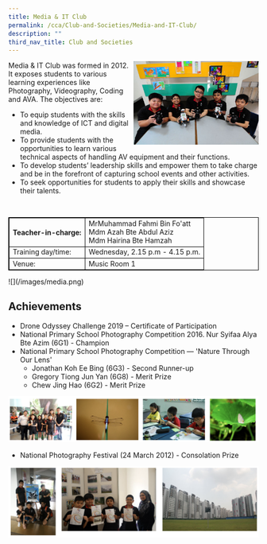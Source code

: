 ```yaml
---
title: Media & IT Club
permalink: /cca/Club-and-Societies/Media-and-IT-Club/
description: ""
third_nav_title: Club and Societies
---
```

<style>
table {
  border-collapse: collapse;
  border: 1px solid black;
} 

th,td {
  border: 1px solid black;
}
table.c {
  table-layout: auto;
  width: 100%;  
}
	</style>
<img src="/images/mit1.jpeg" style="width:50%;float:right">
		 
Media &amp; IT Club was formed in 2012. It exposes students to various learning experiences like Photography, Videography, Coding and AVA. The objectives are:

*   To equip students with the skills and knowledge of ICT and digital media.
*   To provide students with the opportunities to learn various technical aspects of handling AV equipment and their functions.
*   To develop students’ leadership skills and empower them to take charge and be in the forefront of capturing school events and other activities.
*   To seek opportunities for students to apply their skills and showcase their talents.
<br>
<table class="c">
  <tbody><tr>
    <th>Teacher-in-charge:</th>
    <td>MrMuhammad Fahmi Bin Fo'att<br>Mdm Azah Bte Abdul Aziz <br>Mdm Hairina Bte Hamzah</td>
  </tr>
  <tr>
    <td>Training day/time:</td>
    <td>Wednesday, 2.15 p.m - 4.15 p.m.</td>
  </tr>
  <tr>
    <td>Venue:</td>
    <td>Music Room 1</td>
  </tr>
</tbody></table>
![](/images/media.png)

Achievements
------------

*   Drone Odyssey Challenge 2019 – Certificate of Participation
*   National Primary School Photography Competition 2016. Nur Syifaa Alya Bte Azim (6G1) - Champion
*   National Primary School Photography Competition — 'Nature Through Our Lens'
    *   Jonathan Koh Ee Bing (6G3) - Second Runner-up
    *   Gregory Tiong Jun Yan (6G8) - Merit Prize
    *   Chew Jing Hao (6G2) - Merit Prize

![](/images/media2.png)

*   National Photography Festival (24 March 2012) - Consolation Prize

![](/images/media3.png)